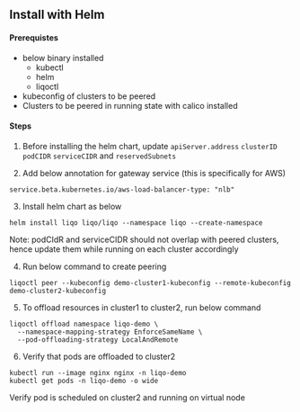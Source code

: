 ## Install with Helm

#### Prerequistes

- below binary installed
    - kubectl
    - helm
    - liqoctl
- kubeconfig of clusters to be peered
- Clusters to be peered in running state with calico installed

#### Steps

1. Before installing the helm chart, update `apiServer.address` `clusterID` `podCIDR` `serviceCIDR` and `reservedSubnets`

2. Add below annotation for gateway service (this is specifically for AWS)
```
service.beta.kubernetes.io/aws-load-balancer-type: "nlb"
```
3. Install helm chart as below
```
helm install liqo liqo/liqo --namespace liqo --create-namespace 
```
Note: podCIdR and serviceCIDR should not overlap with peered clusters, hence update them while running on each cluster accordingly

4. Run below command to create peering

```
liqoctl peer --kubeconfig demo-cluster1-kubeconfig --remote-kubeconfig demo-cluster2-kubeconfig
```
 
5. To offload resources in cluster1 to cluster2, run below command

```
liqoctl offload namespace liqo-demo \
  --namespace-mapping-strategy EnforceSameName \
  --pod-offloading-strategy LocalAndRemote
```
6. Verify that pods are offloaded to cluster2

```
kubectl run --image nginx nginx -n liqo-demo
kubectl get pods -n liqo-demo -o wide
```
Verify pod is scheduled on cluster2 and running on virtual node